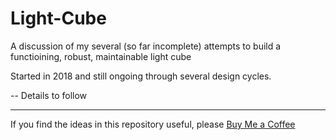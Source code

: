 # Light-Cube
A discussion of my several (so far incomplete) attempts to build a functioining, robust, maintainable light cube

Started in 2018 and still ongoing through several design cycles. 

-- Details to follow


---
If you find the ideas in this repository useful, please [Buy Me a Coffee](https://buymeacoffee.com/andysymons)
